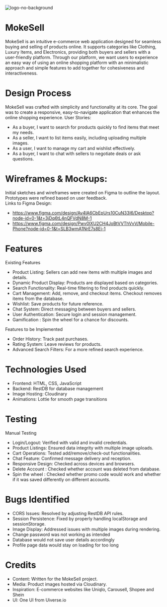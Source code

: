 
![logo-no-background](https://github.com/user-attachments/assets/2fbd8391-22ff-44a3-8ba2-953671213cb0) <br>

# MokeSell
MokeSell is an intuitive e-commerce web application designed for seamless buying and selling of products online. It supports categories like Clothing, Luxury Items, and Electronics, providing both buyers and sellers with a user-friendly platform. Through our platform, we want users to experience an easy way of using an online shopping platform with an minimalistic approach and simple features to add together for cohesiveness and interactiveness.

# Design Process
MokeSell was crafted with simplicity and functionality at its core. The goal was to create a responsive, easy-to-navigate application that enhances the online shopping experience.
User Stories:
- As a buyer, I want to search for products quickly to find items that meet my needs.
- As a seller, I want to list items easily, including uploading multiple images.
- As a user, I want to manage my cart and wishlist effectively.
- As a buyer, I want to chat with sellers to negotiate deals or ask questions.

# Wireframes & Mockups:
Initial sketches and wireframes were created on Figma to outline the layout.
Prototypes were refined based on user feedback. <br>
Links to Figma Design:
- https://www.figma.com/design/Av4lA6CbEpUrs10CuN33I6/Desktop?node-id=0-1&t=3jDq6tL4nQFVdN8M-1
- https://www.figma.com/design/Pwv0lXU2CH4JoBtVVThVvV/Mobile-Phone?node-id=0-1&t=SLB3wmA1NrE7s8Ej-1

# Features
Existing Features
- Product Listing: Sellers can add new items with multiple images and details.
- Dynamic Product Display: Products are displayed based on categories.
- Search Functionality: Real-time filtering to find products quickly.
- Cart Management: Add, remove, and checkout items. Checkout removes items from the database.
- Wishlist: Save products for future reference.
- Chat System: Direct messaging between buyers and sellers.
- User Authentication: Secure login and session management.
- Gamification : Spin the wheel for a chance for discounts.

Features to be Implemented
- Order History: Track past purchases.
- Rating System: Leave reviews for products.
- Advanced Search Filters: For a more refined search experience.

# Technologies Used
- Frontend: HTML, CSS, JavaScript
- Backend: RestDB for database management
- Image Hosting: Cloudinary
- Animations: Lottie for smooth page transitions

# Testing
Manual Testing
- Login/Logout: Verified with valid and invalid credentials.
- Product Listings: Ensured data integrity with multiple image uploads.
- Cart Operations: Tested add/remove/check-out functionalities.
- Chat Feature: Confirmed message delivery and reception.
- Responsive Design: Checked across devices and browsers.
- Delete Account : Checked whether account was deleted from database.            
- Spin the wheel : Checked whether promo code would work and whether if it was saved differently on different accounts.

# Bugs Identified
- CORS Issues: Resolved by adjusting RestDB API rules.
- Session Persistence: Fixed by properly handling localStorage and sessionStorage.
- Image Display: Addressed issues with multiple images during rendering.
- Change password was not working as intended
- Database would not save user details accordingly
- Profile page data would stay on loading for too long

# Credits
- Content: Written for the MokeSell project.
- Media: Product images hosted via Cloudinary.
- Inspiration: E-commerce websites like Uniqlo, Carousell, Shopee and Shein
- UI: One UI from Uiverse.io
